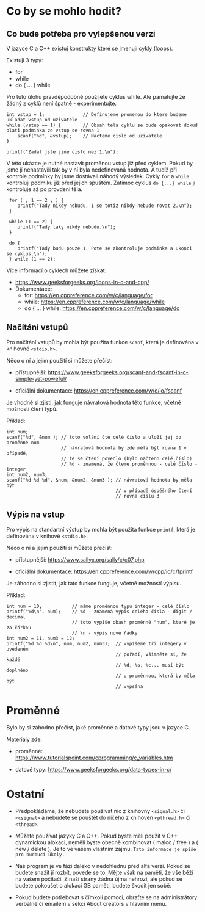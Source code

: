 # Co by se mohlo hodit?

## Co bude potřeba pro vylepšenou verzi

V jazyce C a C++ existuj konstrukty které se jmenují cykly (loops).

Existují 3 typy:

- for
- while
- do { ... } while

Pro tuto úlohu pravděpodobně použijete cyklus while. Ale pamatujte že žádný z cyklů není špatně - experimentujte.

```
int vstup = 1;				// Definujeme promenou do ktere budeme ukladat vstup od uzivatele
while (vstup == 1) {		// Obsah tela cyklu se bude opakovat dokud plati podminka ze vstup se rovna 1
	scanf("%d", &vstup);	// Nacteme cislo od uzivatele
}
		
printf("Zadal jste jine cislo nez 1.\n");
```
V této ukázce je nutné nastavit proměnou vstup již před cyklem. Pokud by jsme jí nenastavili tak by v ní byla nedefinovaná hodnota. A tudíž při kontrole podmínky by jsme dostávali náhodý výsledek.
Cykly `for` a `while` kontrolují podmíku již před jejich spuštění. Zatímoc cyklus `do {...} while`  jí kontroluje až po provdení těla.

```
 for ( ; 1 == 2 ; ) {
	printf("Tady nikdy nebudu, 1 se totiz nikdy nebude rovat 2.\n");
 }
 
 while (1 == 2) {
	printf("Tady taky nikdy nebudu.\n");
 }

 do {
	printf("Tady budu pouze 1. Pote se zkontroluje podminka a ukonci se cyklus.\n");
 } while (1 == 2);
```

Více informací o cyklech můžete získat:
- https://www.geeksforgeeks.org/loops-in-c-and-cpp/
- Dokumentace:
	- for: https://en.cppreference.com/w/c/language/for
	- while: https://en.cppreference.com/w/c/language/while
	- do { ... } while: https://en.cppreference.com/w/c/language/do


## Načítání vstupů

Pro načítání vstupů by mohla být použita funkce `scanf`, která je definována v knihovně `<stdio.h>`.

Něco o ní a jejím použití si můžete přečíst:
- přístupnější: https://www.geeksforgeeks.org/scanf-and-fscanf-in-c-simple-yet-poweful/

- oficiální dokumentace: https://en.cppreference.com/w/c/io/fscanf

Je vhodné si zjisti, jak funguje návratová hodnota této funkce, včetně možností čtení typů.

Příklad:
```
int num;
scanf("%d", &num ); // toto volání čte celé číslo a uloží jej do proměnné num
                    // návratová hodnota by zde měla být rovna 1 v případě,
                    // že se čtení povedlo (bylo načteno celé číslo)
                    // %d - znamená, že čteme proměnnou - celé číslo - integer
int num2, num3;
scanf("%d %d %d", &num, &num2, &num3 ); // návratová hodnota by měla být
                                        // v případě úspěšného čtení
                                        // rovna číslu 3
```

## Výpis na vstup

Pro výpis na standartní výstup by mohla být použita funkce `printf`, která je definována v knihově `<stdio.h>`.

Něco o ní a jejím použití si můžete přečíst:
- přístupnější: https://www.sallyx.org/sally/c/c07.php

- oficiální dokumentace: https://en.cppreference.com/w/cpp/io/c/fprintf

Je záhodno si zjistit, jak tato funkce funguje, včetně možností výpisu.

Příklad:

```
int num = 10;           // máme proměnnou typu integer - celé číslo
printf("%d\n", num);    // %d - znamená výpis celého čísla - digit / decimal
                        // toto vypíše obash proměnné "num", které je za čárkou
                        // \n - výpis nové řádky
int num2 = 11, num3 = 12;
printf("%d %d %d\n", num, num2, num3);  // vypíšeme tři integery v uvedeném
                                        // pořadí, všimněte si, že každé
                                        // %d, %s, %c... musí být doplněno 
                                        // o proměnnou, která by měla být
                                        // vypsána
```

# Proměnné

Bylo by si záhodno přečíst, jaké proměnné a datové typy jsou v jazyce C.

Materiály zde:
- proměnné: https://www.tutorialspoint.com/cprogramming/c_variables.htm

- datové typy: https://www.geeksforgeeks.org/data-types-in-c/

# Ostatní

- Předpokládáme, že nebudete používat nic z knihovny `<signal.h>` či `<csignal>` a nebudete se pouštět do ničeho z knihoven `<pthread.h>` či `<thread>`.

- Můžete používat jazyky C a C++. Pokud byste měli použít v C++ dynamickou alokaci, neměli byste obecně kombinovat ( maloc / free ) a ( new / delete ). Je to ve vašem vlastním zájmu. `Tato informace je spíše pro budoucí úkoly.`

- Náš program je ve fázi daleko v nedohlednu před alfa verzí. Pokud se budete snažit jí rozbít, povede se to. Mějte však na paměti, že vše běží na vašem počítači. Z naší strany žádná újma nehrozí, ale pokud se budete pokoušet o alokaci GB paměti, budete škodit jen sobě.

- Pokud budete potřebovat s čímkoli pomoci, obraťte se na administrátory verbálně či emailem v sekci About creators v hlavním menu.